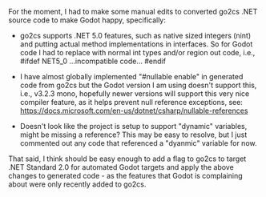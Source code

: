 For the moment, I had to make some manual edits to converted go2cs .NET source
code to make Godot happy, specifically:

* go2cs supports .NET 5.0 features, such as native sized integers (nint) and
putting actual method implementations in interfaces. So for Godot code I had
to replace with normal int types and/or region out code, i.e.,
   #ifdef NET5_0
      ...incompatible code...
   #endif

* I have almost globally implemented "#nullable enable" in generated code from
go2cs but the Godot version I am using doesn't support this, i.e., v3.2.3 mono,
hopefully newer versions will support this very nice compiler feature, as it
helps prevent null reference exceptions, see:
    https://docs.microsoft.com/en-us/dotnet/csharp/nullable-references

* Doesn't look like the project is setup to support "dynamic" variables, might
be missing a reference? This may be easy to resolve, but I just commented out
any code that referenced a "dyanmic" variable for now.

That said, I think should be easy enough to add a flag to go2cs to target .NET
Standard 2.0 for automated Godot targets and apply the above changes to
generated code - as the features that Godot is complaining about were only
recently added to go2cs.